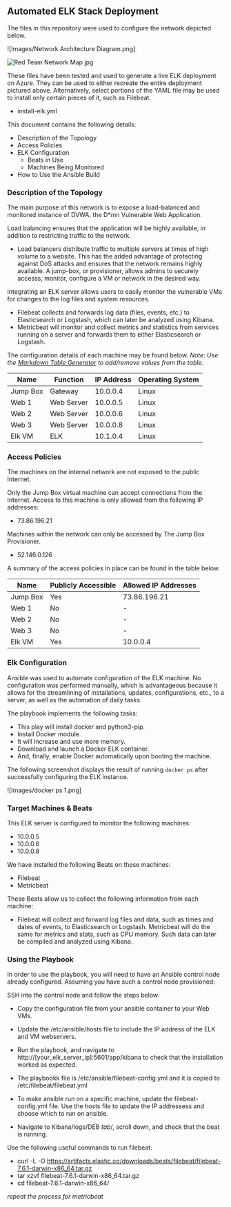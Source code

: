 ## Automated ELK Stack Deployment

The files in this repository were used to configure the network depicted below.

![Images/Network Architecture Diagram.png]

 ![Red Team Network Map jpg](https://user-images.githubusercontent.com/84424261/128754541-dd920dbc-5db3-4679-91da-e3dcdafa0889.jpg)


These files have been tested and used to generate a live ELK deployment on Azure. They can be used to either recreate the entire deployment pictured above. Alternatively, select portions of the YAML file may be used to install only certain pieces of it, such as Filebeat.

  - install-elk.yml

This document contains the following details:
- Description of the Topology
- Access Policies
- ELK Configuration
  - Beats in Use
  - Machines Being Monitored
- How to Use the Ansible Build


### Description of the Topology

The main purpose of this network is to expose a load-balanced and monitored instance of DVWA, the D*mn Vulnerable Web Application.

Load balancing ensures that the application will be highly available, in addition to restricting traffic to the network.
- Load balancers distribute traffic to multiple servers at times of high volume to a website. This has the added advantage of protecting against DoS attacks and ensures that the network remains highly available. A jump-box, or provisioner, allows admins to securely accesss, monitor, configure a VM or network in the desired way. 

Integrating an ELK server allows users to easily monitor the vulnerable VMs for changes to the log files and system resources.
- Filebeat collects and forwards log data (files, events, etc.) to Elasticsearch or Logstash, which can later be analyzed using Kibana.
- Metricbeat will monitor and collect metrics and statistics from services running on a server and forwards them to either Elasticsearch or Logstash.

The configuration details of each machine may be found below.
_Note: Use the [Markdown Table Generator](http://www.tablesgenerator.com/markdown_tables) to add/remove values from the table_.

| Name     | Function   | IP Address | Operating System |
|----------|------------|------------|------------------|
| Jump Box | Gateway    | 10.0.0.4   | Linux            |
| Web 1    | Web Server | 10.0.0.5   | Linux            |
| Web 2    | Web Server | 10.0.0.6   | Linux            |
| Web 3    | Web Server | 10.0.0.8   | Linux            |
| Elk VM   | ELK        | 10.1.0.4   | Linux            |

### Access Policies

The machines on the internal network are not exposed to the public Internet. 

Only the Jump Box virtual machine can accept connections from the Internet. Access to this machine is only allowed from the following IP addresses:
- 73.86.196.21

Machines within the network can only be accessed by The Jump Box Provisioner.
- 52.146.0.126

A summary of the access policies in place can be found in the table below.

| Name     | Publicly Accessible | Allowed IP Addresses |
|----------|---------------------|----------------------|
| Jump Box | Yes                 | 73.86.196.21         |
| Web 1    | No                  | -                    |
| Web 2    | No                  | -                    |
| Web 3    | No                  | -                    |
| Elk VM   | Yes                 | 10.0.0.4             |

### Elk Configuration

Ansible was used to automate configuration of the ELK machine. No configuration was performed manually, which is advantageous because it allows for the streamlining of installations, updates, configurations, etc., to a server, as well as the automation of daily tasks.

The playbook implements the following tasks:

- This play will install docker and python3-pip.
- Install Docker module.
- It will increase and use more memory.
- Download and launch a Docker ELK container.
- And, finally, enable Docker automatically upon booting the machine.

The following screenshot displays the result of running `docker ps` after successfully configuring the ELK instance.

![Images/docker ps 1.png]

### Target Machines & Beats
This ELK server is configured to monitor the following machines:
- 10.0.0.5
- 10.0.0.6
- 10.0.0.8

We have installed the following Beats on these machines:
- Filebeat
- Metricbeat

These Beats allow us to collect the following information from each machine:
- Filebeat will collect and forward log files and data, such as times and dates of events, to Elasticsearch or Logstash. Metricbeat will do the same for metrics and stats, such as CPU memory. Such data can later be compiled and analyzed using Kibana.

### Using the Playbook
In order to use the playbook, you will need to have an Ansible control node already configured. Assuming you have such a control node provisioned: 

SSH into the control node and follow the steps below:
- Copy the configuration file from your ansible container to your Web VMs.
- Update the /etc/ansible/hosts file to include the IP address of the ELK and VM webservers.
- Run the playbook, and navigate to http://[your_elk_server_ip]:5601/app/kibana to check that the installation worked as expected.


- The playbookk file is /etc/ansible/filebeat-config.yml and it is copied to /etc/filebeat/filebeat.yml
- To make ansible run on a specific machine, update the filebeat-config.yml file. Use the hosts file to update the IP addressess and choose which to run on ansible.
- Navigate to Kibana/logs/DEB *tab*/, scroll down, and check that the beat is running.

Use the following useful commands to run filebeat:
- curl -L -O https://artifacts.elastic.co/downloads/beats/filebeat/filebeat-7.6.1-darwin-x86_64.tar.gz
- tar xzvf filebeat-7.6.1-darwin-x86_64.tar.gz
- cd filebeat-7.6.1-darwin-x86_64/

*repeat the process for metricbeat*
